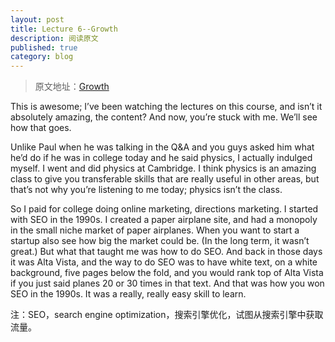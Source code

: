 ```yaml
---
layout: post
title: Lecture 6--Growth
description: 阅读原文
published: true
category: blog
---
```


> 原文地址：[Growth][Growth]


This is awesome; I’ve been watching the lectures on this course, and isn’t it absolutely amazing, the content? And now, you’re stuck with me. We’ll see how that goes.

Unlike Paul when he was talking in the Q&A and you guys asked him what he’d do if he was in college today and he said physics, I actually indulged myself. I went and did physics at Cambridge. I think physics is an amazing class to give you transferable skills that are really useful in other areas, but that’s not why you’re listening to me today; physics isn’t the class.

So I paid for college doing online marketing, directions marketing. I started with SEO in the 1990s. I created a paper airplane site, and had a monopoly in the small niche market of paper airplanes. When you want to start a startup also see how big the market could be. (In the long term, it wasn’t great.) But what that taught me was how to do SEO. And back in those days it was Alta Vista, and the way to do SEO was to have white text, on a white background, five pages below the fold, and you would rank top of Alta Vista if you just said planes 20 or 30 times in that text. And that was how you won SEO in the 1990s. It was a really, really easy skill to learn.

注：SEO，search engine optimization，搜索引擎优化，试图从搜索引擎中获取流量。





























[NingG]:    http://ningg.github.com  "NingG"




[Growth]:						http://genius.com/Alex-schultz-lecture-6-growth-annotated





